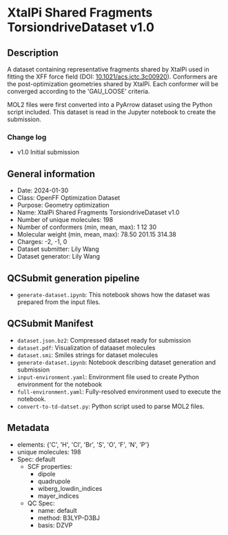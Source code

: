 # XtalPi Shared Fragments TorsiondriveDataset v1.0

## Description

A dataset containing representative fragments shared by XtalPi
used in fitting the XFF force field
(DOI: [10.1021/acs.jctc.3c00920](https://doi.org/10.1021/acs.jctc.3c00920)).
Conformers are the post-optimization geometries shared by XtalPi.
Each conformer will be converged according to the 'GAU_LOOSE' criteria.

MOL2 files were first converted into a PyArrow dataset
using the Python script included.
This dataset is read in the Jupyter notebook to create the submission.

### Change log
* v1.0 Initial submission

## General information

* Date: 2024-01-30
* Class: OpenFF Optimization Dataset
* Purpose: Geometry optimization
* Name: XtalPi Shared Fragments TorsiondriveDataset v1.0
* Number of unique molecules: 198
* Number of conformers (min, mean, max): 1 12 30
* Molecular weight (min, mean, max): 78.50 201.15 314.38
* Charges: -2, -1, 0
* Dataset submitter: Lily Wang
* Dataset generator: Lily Wang


## QCSubmit generation pipeline

* `generate-dataset.ipynb`: This notebook shows how the dataset was prepared from the input files.


## QCSubmit Manifest

* `dataset.json.bz2`: Compressed dataset ready for submission
* `dataset.pdf`: Visualization of dataaset molecules
* `dataset.smi`: Smiles strings for dataset molecules
* `generate-dataset.ipynb`: Notebook describing dataset generation and submission
* `input-environment.yaml`: Environment file used to create Python environment for the notebook
* `full-environment.yaml`: Fully-resolved environment used to execute the notebook.
* `convert-to-td-datset.py`: Python script used to parse MOL2 files.


## Metadata

* elements: {'C', 'H', 'Cl', 'Br', 'S', 'O', 'F', 'N', 'P'}
* unique molecules: 198
* Spec: default
    * SCF properties:
        * dipole
        * quadrupole
        * wiberg_lowdin_indices
        * mayer_indices
    * QC Spec:
        * name: default
        * method: B3LYP-D3BJ
        * basis: DZVP
